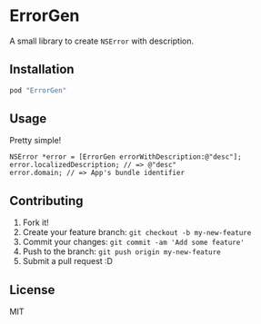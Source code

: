# ErrorGen

A small library to create `NSError` with description.

## Installation

``` sh
pod "ErrorGen"
```

## Usage

Pretty simple! 

```objc
NSError *error = [ErrorGen errorWithDescription:@"desc"];
error.localizedDescription; // => @"desc"
error.domain; // => App's bundle identifier
```

## Contributing

1. Fork it!
2. Create your feature branch: `git checkout -b my-new-feature`
3. Commit your changes: `git commit -am 'Add some feature'`
4. Push to the branch: `git push origin my-new-feature`
5. Submit a pull request :D

## License

MIT